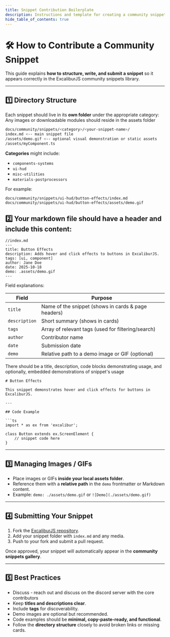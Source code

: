 ```yaml
---
title: Snippet Contribution Boilerplate
description: Instructions and template for creating a community snippet.
hide_table_of_contents: true
---
```


# 🛠️ How to Contribute a Community Snippet

This guide explains **how to structure, write, and submit a snippet** so it appears correctly in the ExcaliburJS community snippets library.

---

## 1️⃣ Directory Structure

Each snippet should live in its **own folder** under the appropriate category:
Any images or downloadable modules should reside in the assets folder

```bash
docs/community/snippets/<category>/<your-snippet-name>/
index.md <-- main snippet file
/assets/demo.gif <-- optional visual demonstration or static assets
/assets/myComponent.ts
```

**Categories** might include:

- `components-systems`  
- `ui-hud`  
- `misc-utilities`  
- `materials-postprocessors`  

For example:

```
docs/community/snippets/ui-hud/button-effects/index.md
docs/community/snippets/ui-hud/button-effects/assets/demo.gif
```

## 2️⃣ Your markdown file should have a header and include this content:

```
//index.md
---
title: Button Effects
description: Adds hover and click effects to buttons in ExcaliburJS.
tags: [ui, component]
author: Jane Doe
date: 2025-10-18
demo: .assets/demo.gif
---
```

Field explanations:

| Field         | Purpose                                             |
| ------------- | --------------------------------------------------- |
| `title`       | Name of the snippet (shows in cards & page headers) |
| `description` | Short summary (shows in cards)                      |
| `tags`        | Array of relevant tags (used for filtering/search)  |
| `author`      | Contributor name                                    |
| `date`        | Submission date                                     |
| `demo`        | Relative path to a demo image or GIF (optional)     |


There should be a title, description, code blocks demonstrating usage, and optionally, embedded demonstrations of snippet's usage


```
# Button Effects

This snippet demonstrates hover and click effects for buttons in ExcaliburJS.

---

## Code Example

```ts
import * as ex from 'excalibur';

class Button extends ex.ScreenElement {
    // snippet code here
}

```


---

## 3️⃣ Managing Images / GIFs

- Place images or GIFs **inside your local assets folder**.  
- Reference them with a **relative path** in the `demo` frontmatter or Markdown content.  
- Example: `demo: ./assets/demo.gif` or `![Demo](./assets/demo.gif)`  

---

## 4️⃣ Submitting Your Snippet

1. Fork the [ExcaliburJS repository](https://github.com/excaliburjs/Excalibur).  
2. Add your snippet folder with `index.md` and any media.  
3. Push to your fork and submit a pull request.  

Once approved, your snippet will automatically appear in the **community snippets gallery**.

---

## 5️⃣ Best Practices

- Discuss - reach out and discuss on the discord server with the core contributors
- Keep **titles and descriptions clear**.  
- Include **tags** for discoverability.  
- Demo images are optional but recommended.  
- Code examples should be **minimal, copy-paste-ready, and functional**.  
- Follow the **directory structure** closely to avoid broken links or missing cards.
